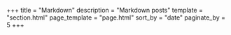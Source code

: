 +++
title = "Markdown"
description = "Markdown posts"
template = "section.html"
page_template = "page.html"
sort_by = "date" 
paginate_by = 5
+++
